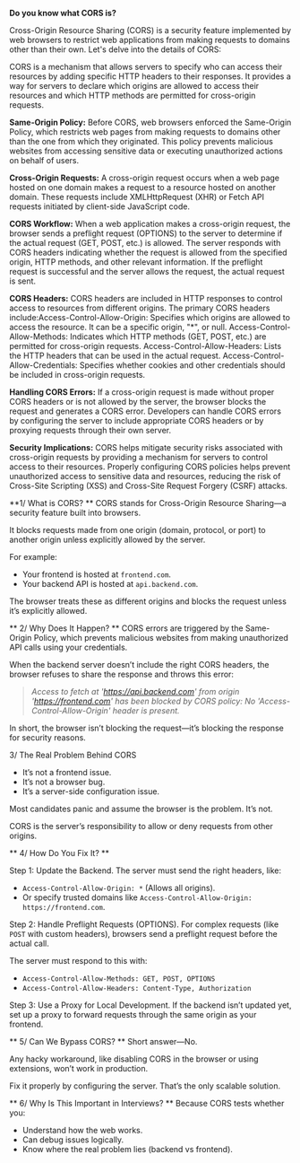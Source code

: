 **Do you know what CORS is?**

Cross-Origin Resource Sharing (CORS) is a security feature implemented by web browsers to restrict web applications from making requests to domains other than their own. Let's delve into the details of CORS:

CORS is a mechanism that allows servers to specify who can access their resources by adding specific HTTP headers to their responses.
It provides a way for servers to declare which origins are allowed to access their resources and which HTTP methods are permitted for cross-origin requests.

**Same-Origin Policy:**
Before CORS, web browsers enforced the Same-Origin Policy, which restricts web pages from making requests to domains other than the one from which they originated.
This policy prevents malicious websites from accessing sensitive data or executing unauthorized actions on behalf of users.

**Cross-Origin Requests:**
A cross-origin request occurs when a web page hosted on one domain makes a request to a resource hosted on another domain.
These requests include XMLHttpRequest (XHR) or Fetch API requests initiated by client-side JavaScript code.

**CORS Workflow:**
When a web application makes a cross-origin request, the browser sends a preflight request (OPTIONS) to the server to determine if the actual request (GET, POST, etc.) is allowed.
The server responds with CORS headers indicating whether the request is allowed from the specified origin, HTTP methods, and other relevant information.
If the preflight request is successful and the server allows the request, the actual request is sent.

**CORS Headers:**
CORS headers are included in HTTP responses to control access to resources from different origins.
The primary CORS headers include:Access-Control-Allow-Origin: Specifies which origins are allowed to access the resource. It can be a specific origin, "*", or null.
Access-Control-Allow-Methods: Indicates which HTTP methods (GET, POST, etc.) are permitted for cross-origin requests.
Access-Control-Allow-Headers: Lists the HTTP headers that can be used in the actual request.
Access-Control-Allow-Credentials: Specifies whether cookies and other credentials should be included in cross-origin requests.

**Handling CORS Errors:**
If a cross-origin request is made without proper CORS headers or is not allowed by the server, the browser blocks the request and generates a CORS error.
Developers can handle CORS errors by configuring the server to include appropriate CORS headers or by proxying requests through their own server.

**Security Implications:**
CORS helps mitigate security risks associated with cross-origin requests by providing a mechanism for servers to control access to their resources.
Properly configuring CORS policies helps prevent unauthorized access to sensitive data and resources, reducing the risk of Cross-Site Scripting (XSS) and Cross-Site Request Forgery (CSRF) attacks.



**1/ What is CORS? **
CORS stands for Cross-Origin Resource Sharing—a security feature built into browsers. 

It blocks requests made from one origin (domain, protocol, or port) to another origin unless explicitly allowed by the server. 

For example: 
- Your frontend is hosted at `frontend.com`. 
- Your backend API is hosted at `api.backend.com`. 

The browser treats these as different origins and blocks the request unless it’s explicitly allowed. 

** 2/ Why Does It Happen? **
CORS errors are triggered by the Same-Origin Policy, which prevents malicious websites from making unauthorized API calls using your credentials. 

When the backend server doesn’t include the right CORS headers, the browser refuses to share the response and throws this error: 

> *Access to fetch at 'https://api.backend.com' from origin 'https://frontend.com' has been blocked by CORS policy: No 'Access-Control-Allow-Origin' header is present.* 

In short, the browser isn’t blocking the request—it’s blocking the response for security reasons. 

 3/ The Real Problem Behind CORS 
- It’s not a frontend issue. 
- It’s not a browser bug. 
- It’s a server-side configuration issue. 

Most candidates panic and assume the browser is the problem. It’s not. 

CORS is the server’s responsibility to allow or deny requests from other origins. 

** 4/ How Do You Fix It? **

Step 1: Update the Backend. 
The server must send the right headers, like: 
- `Access-Control-Allow-Origin: *` (Allows all origins). 
- Or specify trusted domains like `Access-Control-Allow-Origin: https://frontend.com`. 

Step 2: Handle Preflight Requests (OPTIONS). 
For complex requests (like `POST` with custom headers), browsers send a preflight request before the actual call. 

The server must respond to this with: 
- `Access-Control-Allow-Methods: GET, POST, OPTIONS` 
- `Access-Control-Allow-Headers: Content-Type, Authorization` 

Step 3: Use a Proxy for Local Development. 
If the backend isn’t updated yet, set up a proxy to forward requests through the same origin as your frontend. 

** 5/ Can We Bypass CORS? **
Short answer—No. 

Any hacky workaround, like disabling CORS in the browser or using extensions, won’t work in production. 

Fix it properly by configuring the server. That’s the only scalable solution. 

** 6/ Why Is This Important in Interviews? **
Because CORS tests whether you: 
- Understand how the web works. 
- Can debug issues logically. 
- Know where the real problem lies (backend vs frontend).